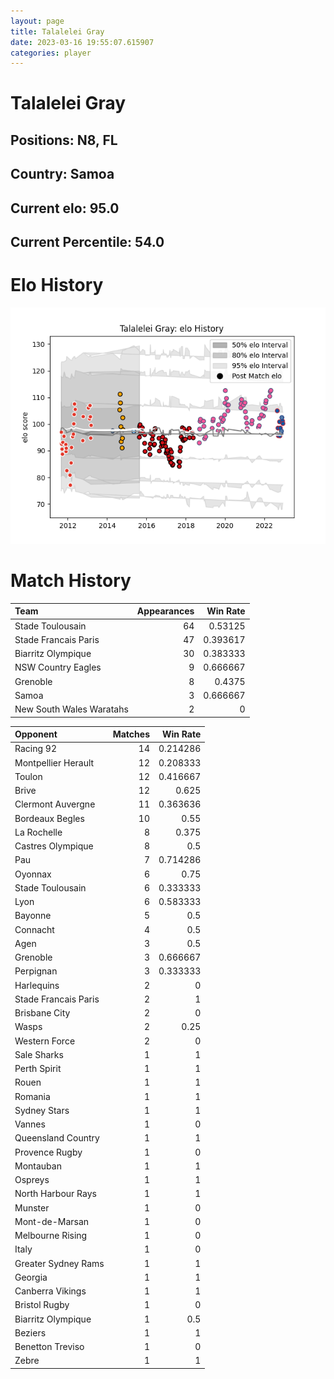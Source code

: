 ```yaml
---  
layout: page  
title: Talalelei Gray  
date: 2023-03-16 19:55:07.615907  
categories: player  
---
```

# Talalelei Gray

## Positions: N8, FL

## Country: Samoa

## Current elo: 95.0

## Current Percentile: 54.0

# Elo History


![elo history](history_TalaleleiGray.png)
# Match History


| Team                     |   Appearances |   Win Rate |
|:-------------------------|--------------:|-----------:|
| Stade Toulousain         |            64 |   0.53125  |
| Stade Francais Paris     |            47 |   0.393617 |
| Biarritz Olympique       |            30 |   0.383333 |
| NSW Country Eagles       |             9 |   0.666667 |
| Grenoble                 |             8 |   0.4375   |
| Samoa                    |             3 |   0.666667 |
| New South Wales Waratahs |             2 |   0        |

| Opponent             |   Matches |   Win Rate |
|:---------------------|----------:|-----------:|
| Racing 92            |        14 |   0.214286 |
| Montpellier Herault  |        12 |   0.208333 |
| Toulon               |        12 |   0.416667 |
| Brive                |        12 |   0.625    |
| Clermont Auvergne    |        11 |   0.363636 |
| Bordeaux Begles      |        10 |   0.55     |
| La Rochelle          |         8 |   0.375    |
| Castres Olympique    |         8 |   0.5      |
| Pau                  |         7 |   0.714286 |
| Oyonnax              |         6 |   0.75     |
| Stade Toulousain     |         6 |   0.333333 |
| Lyon                 |         6 |   0.583333 |
| Bayonne              |         5 |   0.5      |
| Connacht             |         4 |   0.5      |
| Agen                 |         3 |   0.5      |
| Grenoble             |         3 |   0.666667 |
| Perpignan            |         3 |   0.333333 |
| Harlequins           |         2 |   0        |
| Stade Francais Paris |         2 |   1        |
| Brisbane City        |         2 |   0        |
| Wasps                |         2 |   0.25     |
| Western Force        |         2 |   0        |
| Sale Sharks          |         1 |   1        |
| Perth Spirit         |         1 |   1        |
| Rouen                |         1 |   1        |
| Romania              |         1 |   1        |
| Sydney Stars         |         1 |   1        |
| Vannes               |         1 |   0        |
| Queensland Country   |         1 |   1        |
| Provence Rugby       |         1 |   0        |
| Montauban            |         1 |   1        |
| Ospreys              |         1 |   1        |
| North Harbour Rays   |         1 |   1        |
| Munster              |         1 |   0        |
| Mont-de-Marsan       |         1 |   0        |
| Melbourne Rising     |         1 |   0        |
| Italy                |         1 |   0        |
| Greater Sydney Rams  |         1 |   1        |
| Georgia              |         1 |   1        |
| Canberra Vikings     |         1 |   1        |
| Bristol Rugby        |         1 |   0        |
| Biarritz Olympique   |         1 |   0.5      |
| Beziers              |         1 |   1        |
| Benetton Treviso     |         1 |   0        |
| Zebre                |         1 |   1        |